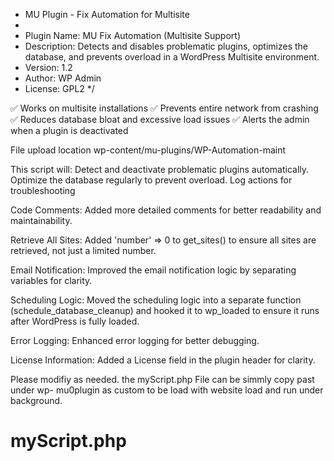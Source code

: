  * MU Plugin - Fix Automation for Multisite
 *
 * Plugin Name: MU Fix Automation (Multisite Support)
 * Description: Detects and disables problematic plugins, optimizes the database, and prevents overload in a WordPress Multisite environment.
 * Version: 1.2
 * Author: WP Admin
 * License: GPL2
 */

✅ Works on multisite installations
✅ Prevents entire network from crashing
✅ Reduces database bloat and excessive load issues
✅ Alerts the admin when a plugin is deactivated

File upload location wp-content/mu-plugins/WP-Automation-maint

This script will:
Detect and deactivate problematic plugins automatically.
Optimize the database regularly to prevent overload.
Log actions for troubleshooting

Code Comments: Added more detailed comments for better readability and maintainability.

Retrieve All Sites: Added 'number' => 0 to get_sites() to ensure all sites are retrieved, not just a limited number.

Email Notification: Improved the email notification logic by separating variables for clarity.

Scheduling Logic: Moved the scheduling logic into a separate function (schedule_database_cleanup) and hooked it to wp_loaded to ensure it runs after WordPress is fully loaded.

Error Logging: Enhanced error logging for better debugging.

License Information: Added a License field in the plugin header for clarity.

Please modifiy as needed. the myScript.php File can be simmly copy past under wp- mu0plugin as custom to be load with website load and run under background. 
#  myScript.php #

